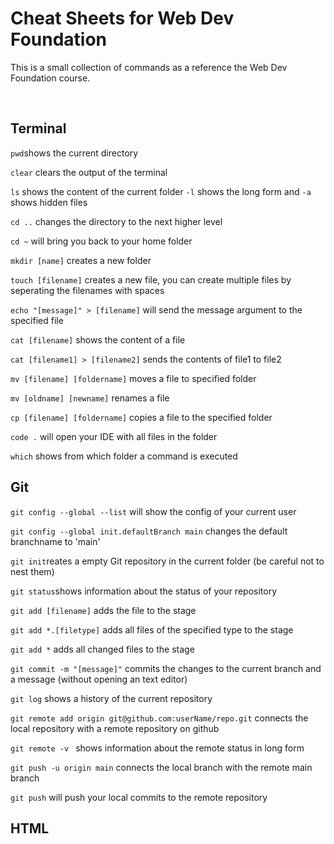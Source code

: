 <!--
    TO DO
    -make it prettier
    -better formatting to incorporate flags and examples
    -put in examples
    -add workflows for git
    -add in page links
-->

<h1>Cheat Sheets for Web Dev Foundation</h1>
<p>This is a small collection of commands as a reference the Web Dev Foundation course.</p>
<br>
<article>
    <div>
        <h2>Terminal</h2>
        <p><code>pwd</code>shows the current directory</p>
        <p><code>clear</code> clears the output of the terminal</p>
        <p><code>ls</code> shows the content of the current folder <code>-l</code> shows the long form and
            <code>-a</code> shows hidden files
        </p>
        <p><code>cd ..</code> changes the directory to the next higher level</p>
        <p><code>cd ~</code> will bring you back to your home folder</p>
        <p><code>mkdir [name]</code> creates a new folder</p>
        <p><code>touch [filename]</code> creates a new file, you can create multiple files by seperating the filenames
            with spaces</p>
        <p><code>echo "[message]" > [filename]</code> will send the message argument to the specified file</p>
        <p><code>cat [filename]</code> shows the content of a file</p>
        <p><code>cat [filename1] > [filename2]</code> sends the contents of file1 to file2</p>
        <p><code>mv [filename] [foldername]</code> moves a file to specified folder</p>
        <p><code>mv [oldname] [newname]</code> renames a file</p>
        <p><code>cp [filename] [foldername]</code> copies a file to the specified folder</p>
        <p><code>code .</code> will open your IDE with all files in the folder</p>
        <p><code>which</code> shows from which folder a command is executed</p>
    </div>
    <div>
        <h2>Git</h2>
        <p><code>git config --global --list</code> will show the config of your current user</p>
        <p><code>git config --global init.defaultBranch main</code> changes the default branchname to 'main'</p>
        <p><code>git init</code>reates a empty Git repository in the current folder (be careful not to nest them)</p>
        <p><code>git status</code>shows information about the status of your repository</p>
        <p><code>git add [filename]</code> adds the file to the stage</p>
        <p><code>git add *.[filetype]</code> adds all files of the specified type to the stage</p>
        <p><code>git add *</code> adds all changed files to the stage</p>
        <p><code>git commit -m "[message]"</code> commits the changes to the current branch and a message (without
            opening an text editor)</p>
        <p><code>git log</code> shows a history of the current repository</p>
        <p><code>git remote add origin git@github.com:userName/repo.git</code> connects the local repository with a
            remote repository on github</p>
        <p><code>git remote -v </code> shows information about the remote status in long form</p>
        <p><code>git push -u origin main</code> connects the local branch with the remote main branch</p>
        <p><code>git push</code> will push your local commits to the remote repository</p>
    </div>
    <div>
        <h2>HTML</h2>
    </div>
</article>